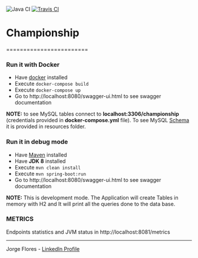 ![Java CI](https://github.com/MatLock/championship/workflows/Java%20CI/badge.svg)
[![Travis CI](https://travis-ci.org/MatLock/championship.svg?branch=master)](https://travis-ci.org/MatLock/championship)

# Championship
========================
### Run it with Docker

 * Have [docker](https://www.docker.com/) installed
 * Execute ```docker-compose build```
 * Execute ```docker-compose up```
 * Go to http://localhost:8080/swagger-ui.html to see swagger documentation
 
 **NOTE:** to see MySQL tables connect to **localhost:3306/championship** (credentials provided in **docker-compose.yml** file). To see MySQL [Schema](https://github.com/MatLock/championship/blob/master/src/main/resources/schema-prod.sql) it is provided in resources folder.
 
### Run it in debug mode

 * Have [Maven](https://maven.apache.org/install.html) installed
 * Have **JDK 8** installed
 * Execute ```mvn clean install```
 * Execute ```mvn spring-boot:run```
 * Go to http://localhost:8080/swagger-ui.html to see swagger documentation
 
 **NOTE:** This is development mode. The Application will create Tables in memory with H2 and It will print 
 all the queries done to the data base.
 
 
 ### METRICS
 Endpoints statistics and JVM status in http://localhost:8081/metrics
 
 ___________________________________________________
   Jorge Flores - [LinkedIn Profile](https://www.linkedin.com/in/jorge-flores-45b58988/?locale=en_US) 
